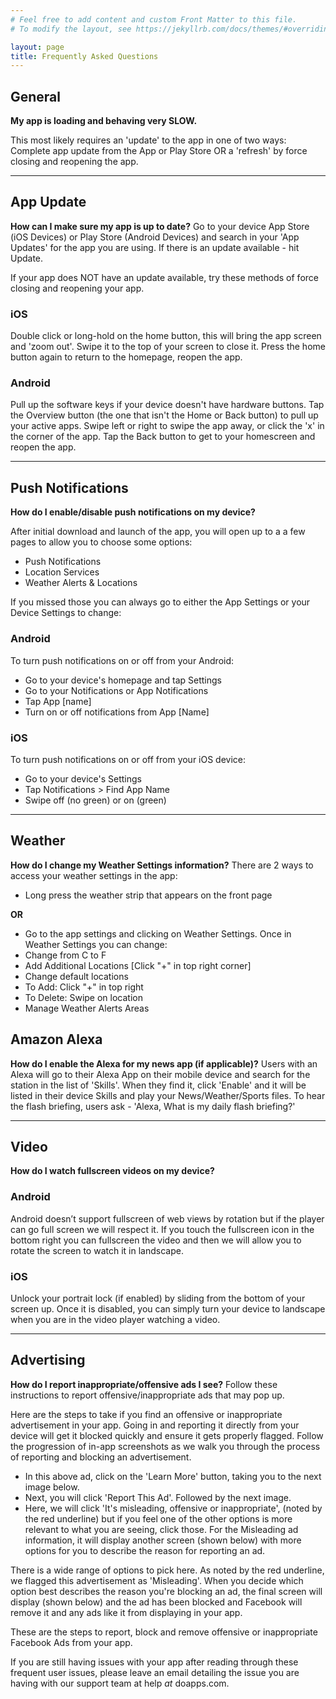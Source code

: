 ```yaml
---
# Feel free to add content and custom Front Matter to this file.
# To modify the layout, see https://jekyllrb.com/docs/themes/#overriding-theme-defaults

layout: page
title: Frequently Asked Questions
---
```


## General
**My app is loading and behaving very SLOW.**

This most likely requires an 'update' to the app in one of two ways: Complete app update from the App or Play Store OR a 'refresh' by force closing and reopening the app.

---

## App Update
**How can I make sure my app is up to date?**
Go to your device App Store (iOS Devices) or Play Store (Android Devices) and search in your 'App Updates' for the app you are using. If there is an update available - hit Update.

If your app does NOT have an update available, try these methods of force closing and reopening your app.

### iOS
Double click or long-hold on the home button, this will bring the app screen and 'zoom out'.
Swipe it to the top of your screen to close it. 
Press the home button again to return to the homepage, reopen the app.

### Android
Pull up the software keys if your device doesn't have hardware buttons.
Tap the Overview button (the one that isn't the Home or Back button) to pull up your active apps.
Swipe left or right to swipe the app away, or click the 'x' in the corner of the app.
Tap the Back button to get to your homescreen and reopen the app.


---
## Push Notifications
**How do I enable/disable push notifications on my device?**

After initial download and launch of the app, you will open up to a a few pages to allow you to choose some options:

* Push Notifications
* Location Services
* Weather Alerts & Locations

If you missed those you can always go to either the App Settings or your Device Settings to change: 

### Android
To turn push notifications on or off from your Android:

* Go to your device's homepage and tap Settings
* Go to your Notifications or App Notifications
* Tap App [name]
* Turn on or off notifications from App [Name]

### iOS
To turn push notifications on or off from your iOS device:

* Go to your device's Settings
* Tap Notifications > Find App Name
* Swipe off (no green) or on (green)

---
## Weather
**How do I change my Weather Settings information?**
There are 2 ways to access your weather settings in the app:

* Long press the weather strip that appears on the front page

**OR**

* Go to the app settings and clicking on Weather Settings. Once in Weather Settings you can change:
* Change from C to F
* Add Additional Locations [Click "+" in top right corner]
* Change default locations
* To Add: Click "+" in top right
* To Delete: Swipe on location
* Manage Weather Alerts Areas

## Amazon Alexa
**How do I enable the Alexa for my news app (if applicable)?**
Users with an Alexa will go to their Alexa App on their mobile device and search for the station in the list of 'Skills'. When they find it,  click 'Enable' and it will be listed in their device Skills and play your News/Weather/Sports files. To hear the flash briefing, users ask - 'Alexa, What is my daily flash briefing?'

---
## Video
**How do I watch fullscreen videos on my device?**

### Android
Android doesn’t support fullscreen of web views by rotation but if the player can go full screen we will respect it.  If you touch the fullscreen icon in the bottom right you can fullscreen the video and then we will allow you to rotate the screen to watch it in landscape.

### iOS
Unlock your portrait lock (if enabled) by sliding from the bottom of your screen up. Once it is disabled, you can simply turn your device to landscape when you are in the video player watching a video.

---
## Advertising
**How do I report inappropriate/offensive ads I see?**
Follow these instructions to report offensive/inappropriate ads that may pop up.

Here are the steps to take if you find an offensive or inappropriate advertisement in your app. Going in and reporting it directly from your device will get it blocked quickly and ensure it gets properly flagged. Follow the progression of in-app screenshots as we walk you through the process of reporting and blocking an advertisement.

* In this above ad, click on the 'Learn More' button, taking you to the next image below.
* Next, you will click 'Report This Ad'. Followed by the next image. 
* Here, we will click 'It's misleading, offensive or inappropriate', (noted by the red underline) but if you feel one of the other options is more relevant to what you are seeing, click those. For the Misleading ad information, it will display another screen (shown below) with more options for you to describe the reason for reporting an ad.

There is a wide range of options to pick here. As noted by the red underline, we flagged this advertisement as 'Misleading'. When you decide which option best describes the reason you're blocking an ad, the final screen will display (shown below) and the ad has been blocked and Facebook will remove it and any ads like it from displaying in your app.

These are the steps to report, block and remove offensive or inappropriate Facebook Ads from your app.

If you are still having issues with your app after reading through these frequent user issues, please leave an email detailing the issue you are having with our support team at help _at_ doapps.com. 

